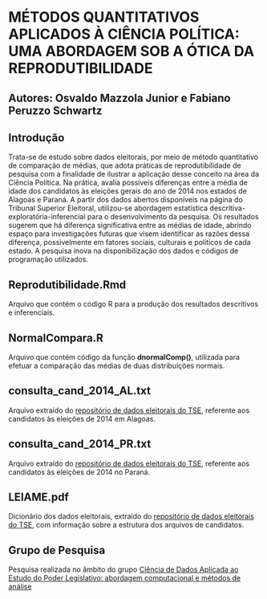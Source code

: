 # MÉTODOS QUANTITATIVOS APLICADOS À CIÊNCIA POLÍTICA: UMA ABORDAGEM SOB A ÓTICA DA REPRODUTIBILIDADE

## Autores: Osvaldo Mazzola Junior e Fabiano Peruzzo Schwartz

## Introdução

Trata-se de estudo sobre dados eleitorais, por meio de método quantitativo de comparação de médias, que adota práticas de reprodutibilidade de pesquisa com a finalidade de ilustrar a aplicação desse conceito na área da Ciência Política. Na prática, avalia possíveis diferenças entre a média de idade dos candidatos às eleições gerais do ano de 2014 nos estados de Alagoas e Paraná. A partir dos dados abertos disponíveis na página do Tribunal Superior Eleitoral, utilizou-se abordagem estatística descritiva-exploratória-inferencial para o desenvolvimento da pesquisa. Os resultados sugerem que há diferença significativa entre as médias de idade, abrindo espaço para investigações futuras que visem identificar as razões dessa diferença, possivelmente em fatores sociais, culturais e políticos de cada estado. A pesquisa inova na disponibilização dos dados e códigos de programação utilizados.

## Reprodutibilidade.Rmd

Arquivo que contém o código R para a produção dos resultados descritivos e inferenciais.

## NormalCompara.R

Arquivo que contém código da função **dnormalComp()**, utilizada para efetuar a comparação das médias de duas distribuições normais.

## consulta_cand_2014_AL.txt

Arquivo extraído do [repositório de dados eleitorais do TSE](http://www.tse.jus.br/eleicoes/estatisticas/repositorio-de-dados-eleitorais), referente aos candidatos às eleições de 2014 em Alagoas.

## consulta_cand_2014_PR.txt

Arquivo extraído do [repositório de dados eleitorais do TSE](http://www.tse.jus.br/eleicoes/estatisticas/repositorio-de-dados-eleitorais), referente aos candidatos às eleições de 2014 no Paraná.

## LEIAME.pdf

Dicionário dos dados eleitorais, extraído do [repositório de dados eleitorais do TSE](http://www.tse.jus.br/eleicoes/estatisticas/repositorio-de-dados-eleitorais), com informação sobre a estrutura dos arquivos de candidatos.

## Grupo de Pesquisa

Pesquisa realizada no âmbito do grupo [Ciência de Dados Aplicada ao Estudo do Poder Legislativo: abordagem computacional e métodos de análise](http://dgp.cnpq.br/dgp/espelhogrupo/9712095383739020)
